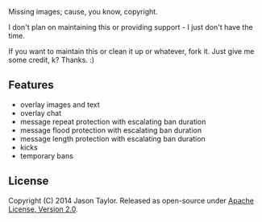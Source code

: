 Missing images; cause, you know, copyright.

I don't plan on maintaining this or providing support - I just don't have the time.

If you want to maintain this or clean it up or whatever, fork it. Just give me some credit, k? Thanks. :)

## Features

  * overlay images and text
  * overlay chat
  * message repeat protection with escalating ban duration
  * message flood protection with escalating ban duration
  * message length protection with escalating ban duration
  * kicks
  * temporary bans

## License

Copyright (C) 2014 Jason Taylor. Released as open-source under [Apache License, Version 2.0](http://www.apache.org/licenses/LICENSE-2.0.html).